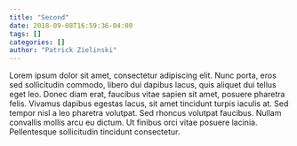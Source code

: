 ```yaml
---
title: "Second"
date: 2018-09-08T16:59:36-04:00
tags: []
categories: []
author: "Patrick Zielinski"
---
```

 Lorem ipsum dolor sit amet, consectetur adipiscing elit. Nunc porta, eros sed sollicitudin commodo, libero dui dapibus lacus, quis aliquet dui tellus eget leo. Donec diam erat, faucibus vitae sapien sit amet, posuere pharetra felis. Vivamus dapibus egestas lacus, sit amet tincidunt turpis iaculis at. Sed tempor nisl a leo pharetra volutpat. Sed rhoncus volutpat faucibus. Nullam convallis mollis arcu eu dictum. Ut finibus orci vitae posuere lacinia. Pellentesque sollicitudin tincidunt consectetur.